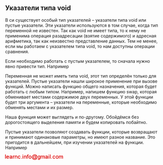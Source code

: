 ## Указатели типа void

В си существует особый тип указателей – указатели типа void или пустые указатели. 
Эти указатели используются в том случае, когда тип переменной не известен. Так как void не имеет типа, то к нему не 
применима операция разадресации (взятие содержимого) и адресная арифметика, так как неизвестно представление данных. Тем не менее, 
если мы работаем с указателем типа void, то нам доступны операции сравнения.

Если необходимо работать с пустым указателем, то сначала нужно явно привести тип. Например

Переменная не может иметь типа void, этот тип определён только для указателей. Пустые указатели нашли широкое применение при вызове 
функций. Можно написать функцию общего назначения, которая будет работать с любым типом. Например, напишем функцию swap, которая обменивает 
местами содержимое двух переменных. У этой функции будет три аргумента – указатели на переменные, которые необходимо обменять 
местами и их размер.

Наша функция может выглядеть и по-другому. Обойдёмся без дорогостоящего выделения памяти и будем копировать побайтно.

Пустые указатели позволяют создавать функции, которые возвращают и принимают одинаковые параметры, но имеют разное название. Это пригодится в дальнейшем, при изучении указателей на функции. Например

![mail.png](../images/mail.png)

